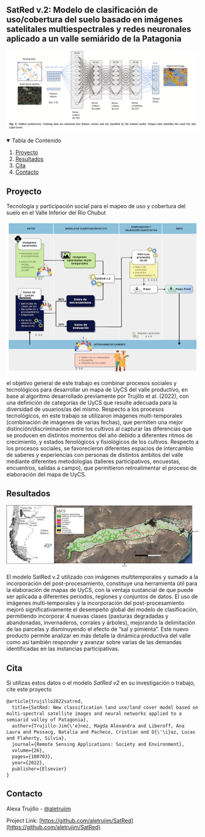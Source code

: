 ## SatRed v.2: Modelo de clasificación de uso/cobertura del suelo basado en imágenes satelitales multiespectrales y redes neuronales aplicado a un valle semiárido de la Patagonia

![satred](https://github.com/aletrujim/SatRed/blob/main/images/Fig3.png)

<!-- TABLE OF CONTENTS -->
<details open="open">
  <summary>Tabla de Contenido</summary>
  <ol>
    <li>
     <a href="#about-the-project">Proyecto</a>
    </li>
    <li><a href="#results">Resultados</a></li>
    <li><a href="#citation">Cita</a></li>
    <li><a href="#contact">Contacto</a></li>
  </ol>
</details>

<!-- ABOUT THE PROJECT -->
## Proyecto

Tecnología y participación social para el mapeo de uso y cobertura del suelo en el Valle Inferior del Río Chubut

![satred](https://github.com/aletrujim/SatRed/blob/main/images/Fig4.png)

el objetivo general de este trabajo es combinar procesos sociales y tecnológicos para desarrollar un mapa de UyCS del valle productivo, en base al algoritmo  desarrollado previamente por Trujillo et al. (2022), con una definición de categorías de  UyCS que resulte adecuada para la diversidad de usuarios/as del mismo. Respecto a los procesos tecnológicos, en este trabajo se utilizaron imágenes multi-temporales (combinación de imágenes de varias fechas), que permiten una mejor distinción/discriminación  entre los cultivos al capturar las diferencias que se producen en distintos momentos del año debido a diferentes ritmos de crecimiento, y estados fenológicos y fisiológicos de los cultivos. Respecto a los procesos sociales, se favorecieron diferentes espacios de intercambio de saberes y experiencias con personas de distintos ámbitos del valle mediante diferentes metodologías (talleres participativos, encuestas, encuentros, salidas a campo), que permitieron retroalimentar el proceso de elaboración del mapa de UyCS. 

   
<!-- RESULTS -->
## Resultados

![satred results](https://github.com/aletrujim/SatRed/blob/main/images/Fig5.png)

El modelo SatRed v.2 utilizado con imágenes multitemporales y sumado a  la incorporación del post-procesamiento, constituye una herramienta útil para la elaboración de mapas de UyCS, con la ventaja sustancial de que puede ser aplicada a diferentes periodos, regiones y conjuntos de datos. El uso de imágenes multi-temporales y la incorporación del post-procesamiento mejoró significativamente el desempeño global del modelo de clasificación, permitiendo incorporar 4 nuevas clases (pasturas degradadas y abandonadas, invernaderos, corrales y árboles), mejorando la delimitación de las parcelas y disminuyendo el efecto de “sal y pimienta”. Este nuevo producto  permite analizar en más detalle la dinámica productiva del valle como así también responder y avanzar sobre varias de las demandas identificadas en las instancias participativas. 

<!-- CITATION -->
## Cita
Si utilizas estos datos o el modelo *SatRed v2* en su investigación o trabajo, cite este proyecto
```
@article{trujillo2022satred,
  title={SatRed: New classification land use/land cover model based on multi-spectral satellite images and neural networks applied to a semiarid valley of Patagonia},
  author={Trujillo-Jim{\'e}nez, Magda Alexandra and Liberoff, Ana Laura and Pessacg, Natalia and Pacheco, Cristian and D{\'\i}az, Lucas and Flaherty, Silvia},
  journal={Remote Sensing Applications: Society and Environment},
  volume={26},
  pages={100703},
  year={2022},
  publisher={Elsevier}
}
```

<!-- CONTACT -->
## Contacto

Alexa Trujillo - [@aletrujim](https://twitter.com/aletrujim)

Project Link: [https://github.com/aletrujim/SatRed](https://github.com/aletrujim/SatRed)
 


